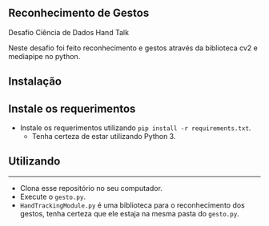 Reconhecimento de Gestos
-----------------------

Desafio Ciência de Dados Hand Talk

Neste desafio foi feito reconhecimento e gestos através da biblioteca cv2 e mediapipe no python. 


Instalação
----------------------
## Instale os requerimentos

* Instale os requerimentos utilizando `pip install -r requirements.txt`.
	* Tenha certeza de estar utilizando Python 3.


## Utilizando
-------------------------
* Clona esse repositório no seu computador.
* Execute o `gesto.py`.
* `HandTrackingModule.py` é uma biblioteca para o reconhecimento dos gestos, tenha certeza que ele estaja na mesma pasta do `gesto.py`.
	
